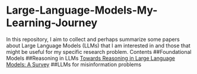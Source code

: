# Large-Language-Models-My-Learning-Journey
In this repository, I aim to collect and perhaps summarize some papers about Large Language Models (LLMs) that I am interested in and those that might be useful for my specific research problem. 
Contents
##Foundational Models
##Reasoning in LLMs
[Towards Reasoning in Large Language Models: A Survey](https://arxiv.org/abs/2212.10403)
##LLMs for misinformation problems
